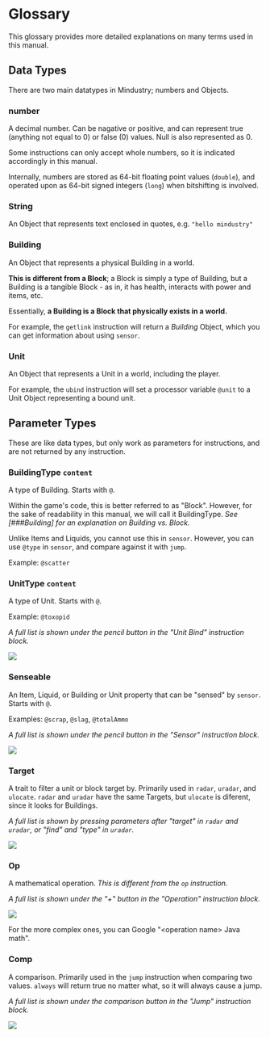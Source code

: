 # Glossary

This glossary provides more detailed explanations on many terms used in this manual.

## Data Types

There are two main datatypes in Mindustry; numbers and Objects.

### number

A decimal number. Can be nagative or positive, and can represent true (anything not equal to 0) or false (0) values. Null is also represented as 0.

Some instructions can only accept whole numbers, so it is indicated accordingly in this manual.

Internally, numbers are stored as 64-bit floating point values (`double`), and operated upon as 64-bit signed integers (`long`) when bitshifting is involved.

### String

An Object that represents text enclosed in quotes, e.g. `"hello mindustry"`

### Building

An Object that represents a physical Building in a world. 

**This is different from a Block**; a Block is simply a type of Building, but a Building is a tangible Block - as in, it has health, interacts with power and items, etc.

Essentially, **a Building is a Block that physically exists in a world.**

For example, the `getlink` instruction will return a *Building* Object, which you can get information about using `sensor`.

### Unit

An Object that represents a Unit in a world, including the player.

For example, the `ubind` instruction will set a processor variable `@unit` to a Unit Object representing a bound unit.

## Parameter Types

These are like data types, but only work as parameters for instructions, and are not returned by any instruction.

### BuildingType `content`

A type of Building. Starts with `@`.

Within the game's code, this is better referred to as "Block". However, for the sake of readability in this manual, we will call it BuildingType. *See [###Building] for an explanation on Building vs. Block.*

Unlike Items and Liquids, you cannot use this in `sensor`. However, you can use `@type` in `sensor`, and compare against it with `jump`.

Example: `@scatter`

### UnitType `content`

A type of Unit. Starts with `@`.

Example: `@toxopid`

*A full list is shown under the pencil button in the "Unit Bind" instruction block.*

<img src="/wiki-testing/images/misc/logic-glossary-unitType-unitBind.png">

### Senseable

An Item, Liquid, or Building or Unit property that can be "sensed" by `sensor`. Starts with `@`.

Examples: `@scrap`, `@slag`, `@totalAmmo`

*A full list is shown under the pencil button in the "Sensor" instruction block.*

<img src="/wiki-testing/images/misc/logic-glossary-senseable-sensor.png">

### Target

A trait to filter a unit or block target by. Primarily used in `radar`, `uradar`, and `ulocate`. `radar` and `uradar` have the same Targets, but `ulocate` is diferent, since it looks for Buildings.

*A full list is shown by pressing parameters after "target" in `radar` and `uradar`, or "find" and "type" in `uradar`.*

<img src="/wiki-testing/images/misc/logic-glossary-target-radar.png">

### Op

A mathematical operation. *This is different from the `op` instruction.* 

*A full list is shown under the "+" button in the "Operation" instruction block.*

<img src="/wiki-testing/images/misc/logic-glossary-op-operation.png">

For the more complex ones, you can Google "<operation name\> Java math".

### Comp

A comparison. Primarily used in the `jump` instruction when comparing two values. `always` will return true no matter what, so it will always cause a jump.

*A full list is shown under the comparison button in the "Jump" instruction block.*

<img src="/wiki-testing/images/misc/logic-glossary-comp-jump.png">
